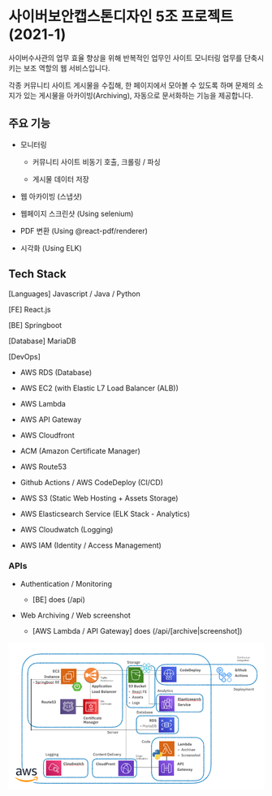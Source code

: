 # 사이버보안캡스톤디자인 5조 프로젝트 (2021-1)

사이버수사관의 업무 효율 향상을 위해 반복적인 업무인 사이트 모니터링 업무를 단축시키는 보조 역할의 웹 서비스입니다.

각종 커뮤니티 사이트 게시물을 수집해, 한 페이지에서 모아볼 수 있도록 하며 문제의 소지가 있는 게시물을 아카이빙(Archiving), 자동으로 문서화하는 기능을 제공합니다.

## 주요 기능

- 모니터링

  - 커뮤니티 사이트 비동기 호출, 크롤링 / 파싱

  - 게시물 데이터 저장

- 웹 아카이빙 (스냅샷)

- 웹페이지 스크린샷 (Using selenium)

- PDF 변환 (Using @react-pdf/renderer)

- 시각화 (Using ELK)

## Tech Stack

[Languages] Javascript / Java / Python

[FE] React.js

[BE] Springboot

[Database] MariaDB

[DevOps]

- AWS RDS (Database)

- AWS EC2 (with Elastic L7 Load Balancer (ALB))

- AWS Lambda

- AWS API Gateway

- AWS Cloudfront

- ACM (Amazon Certificate Manager)

- AWS Route53

- Github Actions / AWS CodeDeploy (CI/CD)

- AWS S3 (Static Web Hosting + Assets Storage)

- AWS Elasticsearch Service (ELK Stack - Analytics)

- AWS Cloudwatch (Logging)

- AWS IAM (Identity / Access Management)


### APIs

- Authentication / Monitoring

  - [BE] does (/api)

- Web Archiving / Web screenshot

  - [AWS Lambda / API Gateway] does (/api/[archive|screenshot])

![Service Architecture](./architecture.png)
